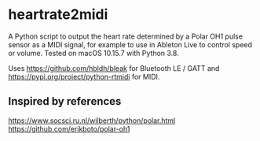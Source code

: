 # heartrate2midi

A Python script to output the heart rate determined by a Polar OH1 pulse sensor as a MIDI signal, for example to use in Ableton Live to control speed or volume.
Tested on macOS 10.15.7 with Python 3.8.

Uses https://github.com/hbldh/bleak for Bluetooth LE / GATT and https://pypi.org/project/python-rtmidi for MIDI.

## Inspired by references
https://www.socsci.ru.nl/wilberth/python/polar.html  
https://github.com/erikboto/polar-oh1